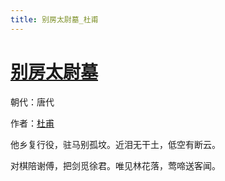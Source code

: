 ```yaml
---
title: 别房太尉墓_杜甫
---
```


# [别房太尉墓](http://so.gushiwen.org/view_11140.aspx)

朝代：唐代

作者：[杜甫](http://so.gushiwen.org/author_474.aspx)

他乡复行役，驻马别孤坟。近泪无干土，低空有断云。 

对棋陪谢傅，把剑觅徐君。唯见林花落，莺啼送客闻。